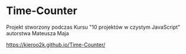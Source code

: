 # Time-Counter
Projekt stworzony podczas Kursu "10 projektów w czystym JavaScript" autorstwa Mateusza Maja

https://kieroo2k.github.io/Time-Counter/
